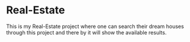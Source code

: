 # Real-Estate
This is my Real-Estate project where one can search their dream houses through this project and there by it will show the available results.
